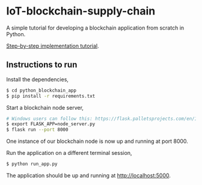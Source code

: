 # IoT-blockchain-supply-chain

A simple tutorial for developing a blockchain application from scratch in Python.

[Step-by-step implementation tutorial](https://www.ibm.com/developerworks/cloud/library/cl-develop-blockchain-app-in-python/index.html).

## Instructions to run
Install the dependencies,

```sh
$ cd python_blockchain_app
$ pip install -r requirements.txt
```

Start a blockchain node server,

```sh
# Windows users can follow this: https://flask.palletsprojects.com/en/1.1.x/cli/#application-discovery
$ export FLASK_APP=node_server.py
$ flask run --port 8000
```

One instance of our blockchain node is now up and running at port 8000.


Run the application on a different terminal session,

```sh
$ python run_app.py
```

The application should be up and running at [http://localhost:5000](http://localhost:5000).